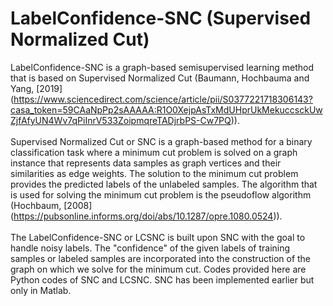 # LabelConfidence-SNC (Supervised Normalized Cut)
LabelConfidence-SNC is a graph-based semisupervised learning method that is based on Supervised Normalized Cut (Baumann, Hochbauma and Yang, [2019] (https://www.sciencedirect.com/science/article/pii/S0377221718306143?casa_token=59CAaNpPp2sAAAAA:R1O0XejpAsTxMdUHprUkMekuccsckUwZjfAfyUN4Wv7qPiInrV533ZoipmqreTADjrbPS-Cw7PQ)). <br>
<br/>
Supervised Normalized Cut or SNC is a graph-based method for a binary classification task where a minimum cut problem is solved on a graph instance that represents data samples as graph vertices and their similarities as edge weights. The solution to the minimum cut problem provides the predicted labels of the unlabeled samples. The algorithm that is used for solving the minimum cut problem is the pseudoflow algorithm (Hochbaum, [2008] (https://pubsonline.informs.org/doi/abs/10.1287/opre.1080.0524)). <br> 
<br/>
The LabelConfidence-SNC or LCSNC is built upon SNC with the goal to handle noisy labels. The "confidence" of the given labels of training samples or labeled samples are incorporated into the construction of the graph on which we solve for the minimum cut. 
Codes provided here are Python codes of SNC and LCSNC. SNC has been implemented earlier but only in Matlab. 
